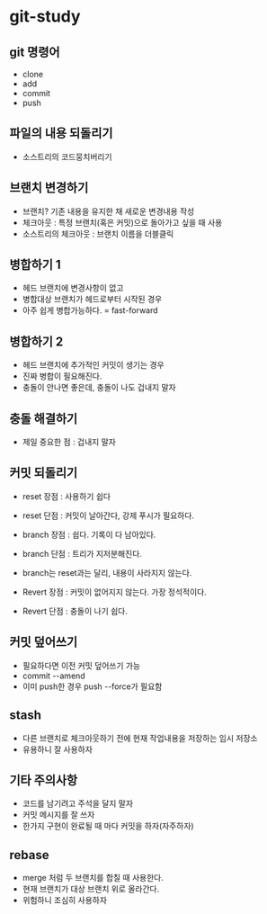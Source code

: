 # git-study

## git 명령어 
 - clone
 - add
 - commit
 - push
  
## 파일의 내용 되돌리기
 - 소스트리의 코드뭉치버리기 

## 브랜치 변경하기
 - 브랜치? 기존 내용을 유지한 채 새로운 변경내용 작성
 - 체크아웃 : 특정 브랜치(혹은 커밋)으로 돌아가고 싶을 때 사용
 - 소스트리의 체크아웃 : 브랜치 이름을 더블클릭

## 병합하기 1
 - 헤드 브랜치에 변경사항이 없고
 - 병합대상 브랜치가 헤드로부터 시작된 경우
 - 아주 쉽게 병합가능하다. = fast-forward

## 병합하기 2
 - 헤드 브랜치에 추가적인 커밋이 생기는 경우
 - 진짜 병합이 필요해진다.
 - 충돌이 안나면 좋은데, 충돌이 나도 겁내지 말자

## 충돌 해결하기
 - 제일 중요한 점 : 겁내지 말자

## 커밋 되돌리기
 - reset 장점 : 사용하기 쉽다
 - reset 단점 : 커밋이 날아간다, 강제 푸시가 필요하다.

 - branch 장점 : 쉽다. 기록이 다 남아있다.
 - branch 단점 : 트리가 지저분해진다.
 - branch는 reset과는 달리, 내용이 사라지지 않는다.

 - Revert 장점 : 커밋이 없어지지 않는다. 가장 정석적이다.
 - Revert 단점 : 충돌이 나기 쉽다.

## 커밋 덮어쓰기
 - 필요하다면 이전 커밋 덮어쓰기 가능
 - commit --amend
 - 이미 push한 경우 push --force가 필요함

## stash
 - 다른 브랜치로 체크아웃하기 전에 현재 작업내용을 저장하는 임시 저장소
 - 유용하니 잘 사용하자

## 기타 주의사항
 - 코드를 남기려고 주석을 달지 말자
 - 커밋 메시지를 잘 쓰자
 - 한가지 구현이 완료될 때 마다 커밋을 하자(자주하자)
  
## rebase
 - merge 처럼 두 브랜치를 합칠 때 사용한다.
 - 현재 브랜치가 대상 브랜치 위로 올라간다.
 - 위험하니 조심히 사용하자
